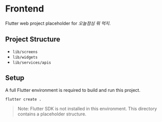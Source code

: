 # Frontend

Flutter web project placeholder for *오늘점심 뭐 먹지*.

## Project Structure
- `lib/screens`
- `lib/widgets`
- `lib/services/apis`

## Setup

A full Flutter environment is required to build and run this project.

```
flutter create .
```

> Note: Flutter SDK is not installed in this environment. This directory contains a placeholder structure.
